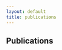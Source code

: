 ```yaml
---
layout: default
title: publications
---
```


## Publications

<iframe src="files/Fit_Me_Paper.pdf" width="100%" height="100%" style="border: none;></iframe>
